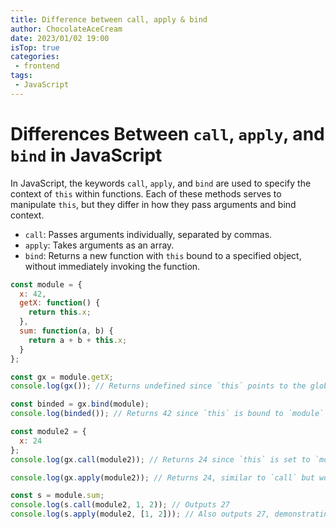 ```yaml
---
title: Difference between call, apply & bind
author: ChocolateAceCream
date: 2023/01/02 19:00
isTop: true
categories:
 - frontend
tags:
 - JavaScript
---
```


# Differences Between `call`, `apply`, and `bind` in JavaScript <Badge text="JavaScript" type="warning" />

In JavaScript, the keywords `call`, `apply`, and `bind` are used to specify the context of `this` within functions. Each of these methods serves to manipulate `this`, but they differ in how they pass arguments and bind context.

- `call`: Passes arguments individually, separated by commas.
- `apply`: Takes arguments as an array.
- `bind`: Returns a new function with `this` bound to a specified object, without immediately invoking the function.

```js
const module = {
  x: 42,
  getX: function() {
    return this.x;
  },
  sum: function(a, b) {
    return a + b + this.x;
  }
};

const gx = module.getX;
console.log(gx()); // Returns undefined since `this` points to the global object

const binded = gx.bind(module);
console.log(binded()); // Returns 42 since `this` is bound to `module`

const module2 = {
  x: 24
};
console.log(gx.call(module2)); // Returns 24 since `this` is set to `module2`

console.log(gx.apply(module2)); // Returns 24, similar to `call` but would accept an array if there were parameters

const s = module.sum;
console.log(s.call(module2, 1, 2)); // Outputs 27
console.log(s.apply(module2, [1, 2])); // Also outputs 27, demonstrating how `apply` takes an array of arguments
